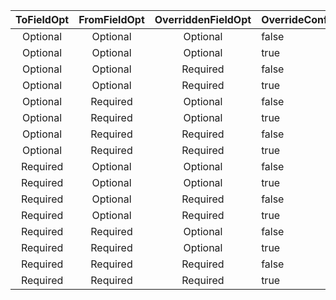 | ToFieldOpt | FromFieldOpt | OverriddenFieldOpt | OverrideConfig | 
| :----------:|:--------------:|:----------:|:---------|
| Optional      | Optional | Optional | false |
| Optional      | Optional | Optional | true |
| Optional      | Optional | Required | false |
| Optional      | Optional | Required | true |
| Optional      | Required | Optional | false |
| Optional      | Required | Optional | true |
| Optional      | Required | Required | false |
| Optional      | Required | Required | true |
| Required      | Optional | Optional | false |
| Required      | Optional | Optional | true |
| Required      | Optional | Required | false |
| Required      | Optional | Required | true |
| Required      | Required | Optional | false |
| Required      | Required | Optional | true |
| Required      | Required | Required | false |
| Required      | Required | Required | true |